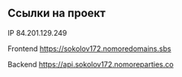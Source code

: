 ## Ссылки на проект

IP 84.201.129.249

Frontend https://sokolov172.nomoredomains.sbs

Backend https://api.sokolov172.nomoreparties.co